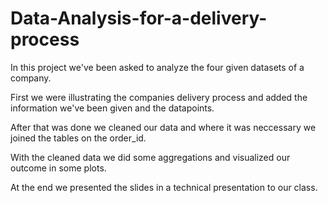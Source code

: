 # Data-Analysis-for-a-delivery-process

In this project we've been asked to analyze the four given datasets of a company. 

First we were illustrating the companies delivery process and added the information we've been given and the datapoints.

After that was done we cleaned our data and where it was neccessary we joined the tables on the order_id. 

With the cleaned data we did some aggregations and visualized our outcome in some plots.

At the end we presented the slides in a technical presentation to our class. 
